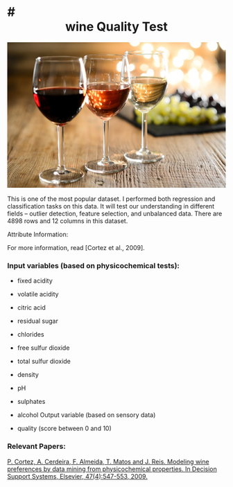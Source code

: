 # # <div align="center"> wine Quality Test </div>
<p align="center">
  <img src="image.jpg">
</p>


This is one of the most popular dataset. I performed both regression and classification tasks on this data. It will test our understanding in different fields – outlier detection, feature selection, and unbalanced data. There are 4898 rows and 12 columns in this dataset.

Attribute Information:

For more information, read [Cortez et al., 2009]. 

### Input variables (based on physicochemical tests): 

- fixed acidity 

- volatile acidity 

- citric acid 

- residual sugar 

- chlorides 

- free sulfur dioxide 

- total sulfur dioxide 

- density 

- pH 

- sulphates 

- alcohol Output variable (based on sensory data) 

- quality (score between 0 and 10)

### Relevant Papers:

[P. Cortez, A. Cerdeira, F. Almeida, T. Matos and J. Reis. Modeling wine preferences by data mining from physicochemical properties. 
In Decision Support Systems, Elsevier, 47(4):547-553, 2009. ](https://www.scitepress.org/Papers/2015/55519/55519.pdf)




